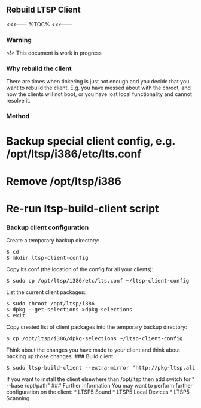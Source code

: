 ## Rebuild LTSP Client

<<<---
%TOC%
<<<---

### Warning

<!> This document is work in progress

### Why rebuild the client

There are times when tinkering is just not enough and you decide that you want to rebuild the client.  E.g. you have messed about with the chroot, and now the clients will not boot, or you have lost local functionality and cannot resolve it.

### Method

   # Backup special client config, e.g. /opt/ltsp/i386/etc/lts.conf
   # Remove /opt/ltsp/i386
   # Re-run ltsp-build-client script

### Backup client configuration

Create a temporary backup directory:

<pre>
$ cd
$ mkdir ltsp-client-config
</pre>

Copy lts.conf (the location of the config for all your clients):

<pre>
$ sudo cp /opt/ltsp/i386/etc/lts.conf ~/ltsp-client-config
</pre>

List the current client packages:

<pre>
$ sudo chroot /opt/ltsp/i386
$ dpkg --get-selections >dpkg-selections
$ exit
</pre>

Copy created list of client packages into the temporary backup directory:

<pre>
$ cp /opt/ltsp/i386/dpkg-selections ~/ltsp-client-config
</pre>

<?> Think about the changes you have made to your client and think about backing up those changes.

### Build client

<pre>
$ sudo ltsp-build-client --extra-mirror "http://pkg-ltsp.alioth.debian.org/debian etch-ltsp-backports main" --apt-key /etc/apt/trusted.gpg
</pre>

<!> If you want to install the client elsewhere than /opt/ltsp then add switch for " --base /opt/path"

### Further Information

You may want to perform further configuration on the client:

   * LTSP5 Sound
   * LTSP5 Local Devices
   * LTSP5 Scanning
